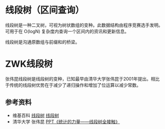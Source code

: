 # 线段树（区间查询）

线段树是一种二叉树，可视为树状数组的变种。此数据结构由程序竞赛选手发明。
可用于在 O(logN) 复杂度内查询一个区间内的资讯和更新信息。

线段树是沟通原数组与前缀和的桥梁。

# ZWK线段树

张伟昆线段树是线段树的变种，已知最早由清华大学张伟昆于2001年提出。相比于传统的线段树优势在于减少了递归操作和增加了位运算以减少常数。

## 参考资料

- 维基百科 [线段树](https://zh.wikipedia.org/wiki/%E7%BA%BF%E6%AE%B5%E6%A0%91_(%E5%8C%BA%E9%97%B4%E6%9F%A5%E8%AF%A2)) [线段树](https://zh.wikipedia.org/wiki/%E7%B7%9A%E6%AE%B5%E6%A8%B9_(%E5%84%B2%E5%AD%98%E5%8D%80%E9%96%93))
- 清华大学 张伟昆 [PPT《统计的力量——线段树全接触》](https://wenku.baidu.com/view/f27db60ee87101f69e319544.html)
